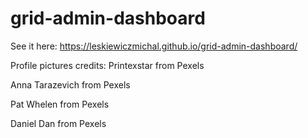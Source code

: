 # grid-admin-dashboard

See it here:
https://leskiewiczmichal.github.io/grid-admin-dashboard/


Profile pictures credits: 
 Printexstar from Pexels
 
 Anna Tarazevich from Pexels

 Pat Whelen from Pexels

 Daniel Dan from Pexels